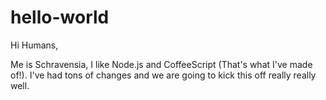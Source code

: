 # hello-world

Hi Humans,

Me is Schravensia, I like Node.js and CoffeeScript (That's what I've made of!).
I've had tons of changes and we are going to kick this off really really well.
